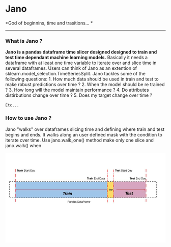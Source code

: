 
# Jano

*God of beginnins, time and trasitions... *

---------------------------------------------------------------

### What is Jano ?

__Jano is a pandas dataframe time slicer designed designed to train and test time dependant machine learning models.__ Basically it needs a dataframe with at
least one time variable to iterate over and slice time in several dataframes. Users can think of Jano as an extention of sklearn.model_selection.TimeSeriesSplit.
Jano tackles some of the following questions: 
    1. How much data should be used in train and test to make robust predictions over time ? 
    2. When the model should be re trained ?
    3. How long will the model maintain performance ?
    4. Do attributes distirbutions change over time ?
    5. Does my target change over time ?
    
    Etc...

### How to use Jano ?

Jano "walks" over dataframes slicing time and defining where train and test begins and ends. It walks along an user defined mask with the condition to iterate over time. Use jano.walk_one() method make only one slice and jano.walk() when 

![alt text](jano.jpg)
